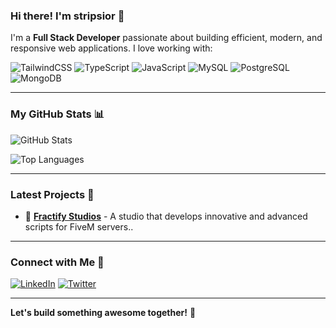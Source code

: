 ### Hi there! I'm stripsior 👋

I'm a **Full Stack Developer** passionate about building efficient, modern, and responsive web applications. I love working with:

![TailwindCSS](https://img.shields.io/badge/-TailwindCSS-38B2AC?logo=tailwind-css&logoColor=white&style=for-the-badge)
![TypeScript](https://img.shields.io/badge/-TypeScript-3178C6?logo=typescript&logoColor=white&style=for-the-badge)
![JavaScript](https://img.shields.io/badge/-JavaScript-F7DF1E?logo=javascript&logoColor=black&style=for-the-badge)
![MySQL](https://img.shields.io/badge/-MySQL-4479A1?logo=mysql&logoColor=white&style=for-the-badge)
![PostgreSQL](https://img.shields.io/badge/-PostgreSQL-336791?logo=postgresql&logoColor=white&style=for-the-badge)
![MongoDB](https://img.shields.io/badge/-MongoDB-47A248?logo=mongodb&logoColor=white&style=for-the-badge)

---

### My GitHub Stats 📊

![GitHub Stats](https://github-readme-stats.vercel.app/api?username=stripsior&show_icons=true&theme=radical)

![Top Languages](https://github-readme-stats.vercel.app/api/top-langs/?username=stripsior&layout=compact&theme=radical)

---

### Latest Projects 🌟

- 🚀 **[Fractify Studios](https://github.com/stripsior/project1)** - A studio that develops innovative and advanced scripts for FiveM servers..

---

### Connect with Me 👤

[![LinkedIn](https://img.shields.io/badge/-LinkedIn-0A66C2?logo=linkedin&logoColor=white&style=for-the-badge)](https://linkedin.com/in/YOUR_LINKEDIN)
[![Twitter](https://img.shields.io/badge/-Twitter-1DA1F2?logo=twitter&logoColor=white&style=for-the-badge)](https://twitter.com/YOUR_TWITTER)

---

**Let's build something awesome together!** 🌟